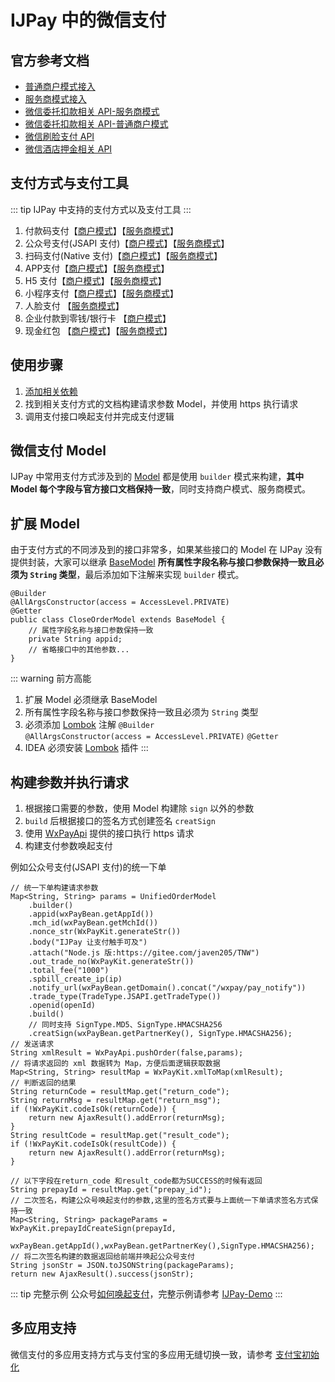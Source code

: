 # IJPay 中的微信支付

## 官方参考文档

- [普通商户模式接入](https://pay.weixin.qq.com/wiki/doc/api/index.html)
- [服务商模式接入](https://pay.weixin.qq.com/wiki/doc/api/sl.html)
- [微信委托扣款相关 API-服务商模式](https://pay.weixin.qq.com/wiki/doc/api/pap_sl.php?chapter=17_1)
- [微信委托扣款相关 API-普通商户模式](https://pay.weixin.qq.com/wiki/doc/api/pap.php?chapter=17_1)
- [微信刷脸支付 API](https://pay.weixin.qq.com/wiki/doc/wxfacepay/develop/backend.html)
- [微信酒店押金相关 API](https://pay.weixin.qq.com/wiki/doc/api/deposit_sl.php?chapter=26_1)

##  支付方式与支付工具

::: tip
IJPay 中支持的支付方式以及支付工具
:::

1. 付款码支付【[商户模式](https://pay.weixin.qq.com/wiki/doc/api/micropay.php?chapter=5_1)】【[服务商模式](https://pay.weixin.qq.com/wiki/doc/api/micropay_sl.php?chapter=5_1)】
2. 公众号支付(JSAPI 支付)【[商户模式](https://pay.weixin.qq.com/wiki/doc/api/jsapi.php?chapter=7_1)】【[服务商模式](https://pay.weixin.qq.com/wiki/doc/api/jsapi_sl.php?chapter=7_1)】
3. 扫码支付(Native 支付)【[商户模式](https://pay.weixin.qq.com/wiki/doc/api/native.php?chapter=6_1)】【[服务商模式](https://pay.weixin.qq.com/wiki/doc/api/native_sl.php?chapter=6_1)】
4. APP支付【[商户模式](https://pay.weixin.qq.com/wiki/doc/api/app/app.php?chapter=8_1)】【[服务商模式](https://pay.weixin.qq.com/wiki/doc/api/app/app_sl.php?chapter=8_1)】
5. H5 支付【[商户模式](https://pay.weixin.qq.com/wiki/doc/api/H5.php?chapter=15_1)】【[服务商模式](https://pay.weixin.qq.com/wiki/doc/api/H5_sl.php?chapter=15_1)】
6. 小程序支付【[商户模式](https://pay.weixin.qq.com/wiki/doc/api/wxa/wxa_api.php?chapter=7_3&index=1)】【[服务商模式](https://pay.weixin.qq.com/wiki/doc/api/wxa/wxa_sl_api.php?chapter=7_3&index=1)】
7. 人脸支付   【[服务商模式](https://pay.weixin.qq.com/wiki/doc/wxfacepay/)】
8. 企业付款到零钱/银行卡 【[商户模式](https://pay.weixin.qq.com/wiki/doc/api/tools/mch_pay.php?chapter=14_1)】
9. 现金红包  【[商户模式](https://pay.weixin.qq.com/wiki/doc/api/tools/cash_coupon.php?chapter=13_1)】【[服务商模式](https://pay.weixin.qq.com/wiki/doc/api/tools/cash_coupon_sl.php?chapter=13_1)】

## 使用步骤

1. [添加相关依赖](../maven.md)
2. 找到相关支付方式的文档构建请求参数 Model，并使用 https 执行请求
3. 调用支付接口唤起支付并完成支付逻辑


## 微信支付 Model

IJPay 中常用支付方式涉及到的 [Model](https://gitee.com/javen205/IJPay/blob/master/IJPay-WxPay/src/main/java/com/ijpay/wxpay/model)
都是使用 `builder` 模式来构建，**其中 Model 每个字段与官方接口文档保持一致**，同时支持商户模式、服务商模式。

## 扩展 Model

由于支付方式的不同涉及到的接口非常多，如果某些接口的 Model 在 IJPay 没有提供封装，大家可以继承 [BaseModel](https://gitee.com/javen205/IJPay/blob/master/IJPay-Core/src/main/java/com/ijpay/core/model/BaseModel.java) 
**所有属性字段名称与接口参数保持一致且必须为 `String` 类型**，最后添加如下注解来实现 `builder` 模式。

```java{5}
@Builder
@AllArgsConstructor(access = AccessLevel.PRIVATE)
@Getter
public class CloseOrderModel extends BaseModel {
    // 属性字段名称与接口参数保持一致 
    private String appid;
    // 省略接口中的其他参数...
}
```  

::: warning 前方高能
1. 扩展 Model 必须继承  BaseModel
2. 所有属性字段名称与接口参数保持一致且必须为 `String` 类型
3. 必须添加 [Lombok](https://projectlombok.org) 注解 
`@Builder`  
`@AllArgsConstructor(access = AccessLevel.PRIVATE)` 
`@Getter`
4. IDEA 必须安装 [Lombok](https://projectlombok.org) 插件
:::


## 构建参数并执行请求

1. 根据接口需要的参数，使用 Model 构建除 `sign` 以外的参数
2. `build` 后根据接口的签名方式创建签名 `creatSign`
3. 使用 [WxPayApi](https://gitee.com/javen205/IJPay/blob/master/IJPay-WxPay/src/main/java/com/ijpay/wxpay/WxPayApi.java) 提供的接口执行 https 请求
4. 构建支付参数唤起支付 

例如公众号支付(JSAPI 支付)的统一下单

```java{2,3,15,17,19,21,36,37} 
// 统一下单构建请求参数
Map<String, String> params = UnifiedOrderModel
    .builder()
    .appid(wxPayBean.getAppId())
    .mch_id(wxPayBean.getMchId())
    .nonce_str(WxPayKit.generateStr())
    .body("IJPay 让支付触手可及")
    .attach("Node.js 版:https://gitee.com/javen205/TNW")
    .out_trade_no(WxPayKit.generateStr())
    .total_fee("1000")
    .spbill_create_ip(ip)
    .notify_url(wxPayBean.getDomain().concat("/wxpay/pay_notify"))
    .trade_type(TradeType.JSAPI.getTradeType())
    .openid(openId)
    .build()
    // 同时支持 SignType.MD5、SignType.HMACSHA256
    .creatSign(wxPayBean.getPartnerKey(), SignType.HMACSHA256);  
// 发送请求
String xmlResult = WxPayApi.pushOrder(false,params); 
// 将请求返回的 xml 数据转为 Map，方便后面逻辑获取数据
Map<String, String> resultMap = WxPayKit.xmlToMap(xmlResult);
// 判断返回的结果
String returnCode = resultMap.get("return_code");
String returnMsg = resultMap.get("return_msg");
if (!WxPayKit.codeIsOk(returnCode)) {
    return new AjaxResult().addError(returnMsg);
}
String resultCode = resultMap.get("result_code");
if (!WxPayKit.codeIsOk(resultCode)) {
    return new AjaxResult().addError(returnMsg);
}

// 以下字段在return_code 和result_code都为SUCCESS的时候有返回
String prepayId = resultMap.get("prepay_id");
// 二次签名，构建公众号唤起支付的参数,这里的签名方式要与上面统一下单请求签名方式保持一致
Map<String, String> packageParams = WxPayKit.prepayIdCreateSign(prepayId, 
    wxPayBean.getAppId(),wxPayBean.getPartnerKey(),SignType.HMACSHA256);
// 将二次签名构建的数据返回给前端并唤起公众号支付
String jsonStr = JSON.toJSONString(packageParams);
return new AjaxResult().success(jsonStr);
``` 

::: tip 完整示例
公众号[如何唤起支付](https://pay.weixin.qq.com/wiki/doc/api/jsapi.php?chapter=7_7&index=6)，完整示例请参考 [IJPay-Demo](https://gitee.com/javen205/IJPay/blob/master/IJPay-Demo/src/main/java/com/ijpay/demo/controller/wxpay/WxPayController.java)
:::

## 多应用支持

微信支付的多应用支持方式与支付宝的多应用无缝切换一致，请参考 [支付宝初始化](../alipay/init.md)




